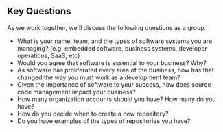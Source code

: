 ## Key Questions

As we work together, we'll discuss the following questions as a group.

- What is your name, team, and the types of software systems you are managing? (e.g.  embedded software, business systems, developer operations, SaaS, etc)
- Would you agree that software is essential to your business? Why?
- As software has proliferated every area of the business, how has that changed the way you must work as a development team?
- Given the importance of software to your success, how does source code management impact your business?
- How many organization accounts should you have? How many do you have?
- How do you decide when to create a new repository?
- Do you have examples of the types of repositories you have?
